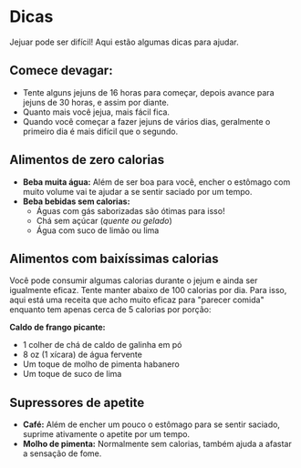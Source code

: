 # Dicas

Jejuar pode ser difícil! Aqui estão algumas dicas para ajudar.

## Comece devagar:

- Tente alguns jejuns de 16 horas para começar, depois avance para jejuns de 30 horas, e assim por diante.
- Quanto mais você jejua, mais fácil fica.
- Quando você começar a fazer jejuns de vários dias, geralmente o primeiro dia é mais difícil que o segundo.

## Alimentos de zero calorias

- **Beba muita água:** Além de ser boa para você, encher o estômago com muito volume vai te ajudar a se sentir saciado
  por um tempo.
- **Beba bebidas sem calorias:**
    - Águas com gás saborizadas são ótimas para isso!
    - Chá sem açúcar (*quente ou gelado*)
    - Água com suco de limão ou lima

## Alimentos com baixíssimas calorias

Você pode consumir algumas calorias durante o jejum e ainda ser igualmente eficaz. Tente manter abaixo de 100 calorias
por dia. Para isso, aqui está uma receita que acho muito eficaz para "parecer comida" enquanto tem apenas cerca de 5
calorias por porção:

**Caldo de frango picante:**

- 1 colher de chá de caldo de galinha em pó
- 8 oz (1 xícara) de água fervente
- Um toque de molho de pimenta habanero
- Um toque de suco de lima

## Supressores de apetite

- **Café:** Além de encher um pouco o estômago para se sentir saciado, suprime ativamente o apetite por um tempo.
- **Molho de pimenta:** Normalmente sem calorias, também ajuda a afastar a sensação de fome.
